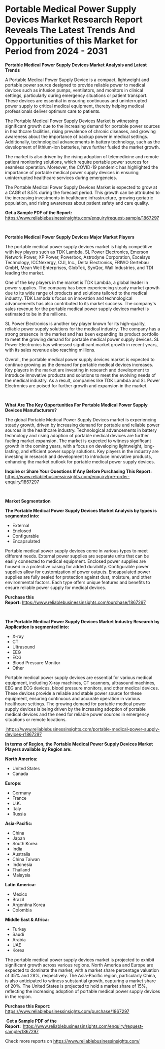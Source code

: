 <p><h1>Portable Medical Power Supply Devices Market Research Report Reveals The Latest Trends And Opportunities of this Market for Period from 2024 - 2031</h1></p><p><strong>Portable Medical Power Supply Devices Market Analysis and Latest Trends</strong></p>
<p><p>A Portable Medical Power Supply Device is a compact, lightweight and portable power source designed to provide reliable power to medical devices such as infusion pumps, ventilators, and monitors in clinical settings, particularly during emergency situations or patient transport. These devices are essential in ensuring continuous and uninterrupted power supply to critical medical equipment, thereby helping medical professionals deliver optimum care to patients.</p><p>The Portable Medical Power Supply Devices Market is witnessing significant growth due to the increasing demand for portable power sources in healthcare facilities, rising prevalence of chronic diseases, and growing awareness about the importance of backup power in medical settings. Additionally, technological advancements in battery technology, such as the development of lithium-ion batteries, have further fueled the market growth.</p><p>The market is also driven by the rising adoption of telemedicine and remote patient monitoring solutions, which require portable power sources for seamless operation. Moreover, the COVID-19 pandemic has highlighted the importance of portable medical power supply devices in ensuring uninterrupted healthcare services during emergencies.</p><p>The Portable Medical Power Supply Devices Market is expected to grow at a CAGR of 8.5% during the forecast period. This growth can be attributed to the increasing investments in healthcare infrastructure, growing geriatric population, and rising awareness about patient safety and care quality.</p></p>
<p><strong>Get a Sample PDF of the Report:&nbsp;</strong> <a href="https://www.reliablebusinessinsights.com/enquiry/request-sample/1867297">https://www.reliablebusinessinsights.com/enquiry/request-sample/1867297</a></p>
<p>&nbsp;</p>
<p><strong>Portable Medical Power Supply Devices Major Market Players</strong></p>
<p><p>The portable medical power supply devices market is highly competitive with key players such as TDK Lambda, SL Power Electronics, Emerson Network Power, XP Power, Powerbox, Astrodyne Corporation, Excelsys Technology, ICCNexergy, CUI, Inc., Delta Electronics, FRIWO Gertebau GmbH, Mean Well Enterprises, GlobTek, SynQor, Wall Industries, and TDI leading the market.</p><p>One of the key players in the market is TDK Lambda, a global leader in power supplies. The company has been experiencing steady market growth due to its wide range of products and solutions tailored to the medical industry. TDK Lambda's focus on innovation and technological advancements has also contributed to its market success. The company's sales revenue for the portable medical power supply devices market is estimated to be in the millions.</p><p>SL Power Electronics is another key player known for its high-quality, reliable power supply solutions for the medical industry. The company has a strong presence in the market and has been expanding its product portfolio to meet the growing demand for portable medical power supply devices. SL Power Electronics has witnessed significant market growth in recent years, with its sales revenue also reaching millions.</p><p>Overall, the portable medical power supply devices market is expected to continue growing as the demand for portable medical devices increases. Key players in the market are investing in research and development to introduce innovative products and solutions to meet the evolving needs of the medical industry. As a result, companies like TDK Lambda and SL Power Electronics are poised for further growth and expansion in the market.</p></p>
<p>&nbsp;</p>
<p><strong>What Are The Key Opportunities For Portable Medical Power Supply Devices Manufacturers?</strong></p>
<p><p>The global Portable Medical Power Supply Devices market is experiencing steady growth, driven by increasing demand for portable and reliable power sources in the healthcare industry. Technological advancements in battery technology and rising adoption of portable medical devices are further fueling market expansion. The market is expected to witness significant growth in the coming years, with a focus on developing lightweight, long-lasting, and efficient power supply solutions. Key players in the industry are investing in research and development to introduce innovative products, enhancing the market outlook for portable medical power supply devices.</p></p>
<p><strong>Inquire or Share Your Questions If Any Before Purchasing This Report:</strong> <a href="https://www.reliablebusinessinsights.com/enquiry/pre-order-enquiry/1867297">https://www.reliablebusinessinsights.com/enquiry/pre-order-enquiry/1867297</a></p>
<p>&nbsp;</p>
<p><strong>Market Segmentation</strong></p>
<p><strong>The Portable Medical Power Supply Devices Market Analysis by types is segmented into:</strong></p>
<p><ul><li>External</li><li>Enclosed</li><li>Configurable</li><li>Encapsulated</li></ul></p>
<p><p>Portable medical power supply devices come in various types to meet different needs. External power supplies are separate units that can be easily connected to medical equipment. Enclosed power supplies are housed in a protective casing for added durability. Configurable power supplies allow for customization of power outputs. Encapsulated power supplies are fully sealed for protection against dust, moisture, and other environmental factors. Each type offers unique features and benefits to ensure reliable power supply for medical devices.</p></p>
<p><strong>Purchase this Report:&nbsp;</strong><a href="https://www.reliablebusinessinsights.com/purchase/1867297">https://www.reliablebusinessinsights.com/purchase/1867297</a></p>
<p>&nbsp;</p>
<p><strong>The Portable Medical Power Supply Devices Market Industry Research by Application is segmented into:</strong></p>
<p><ul><li>X-ray</li><li>CT</li><li>Ultrasound</li><li>EEG</li><li>ECG</li><li>Blood Pressure Monitor</li><li>Other</li></ul></p>
<p><p>Portable medical power supply devices are essential for various medical equipment, including X-ray machines, CT scanners, ultrasound machines, EEG and ECG devices, blood pressure monitors, and other medical devices. These devices provide a reliable and stable power source for these equipment, ensuring continuous and accurate operation in various healthcare settings. The growing demand for portable medical power supply devices is being driven by the increasing adoption of portable medical devices and the need for reliable power sources in emergency situations or remote locations.</p></p>
<p><a href="https://www.reliablebusinessinsights.com/portable-medical-power-supply-devices-r1867297">&nbsp;https://www.reliablebusinessinsights.com/portable-medical-power-supply-devices-r1867297</a></p>
<p><strong>In terms of Region, the Portable Medical Power Supply Devices Market Players available by Region are:</strong></p>
<p>
    <p> <strong> North America: </strong>
        <ul>
            <li>United States</li>
            <li>Canada</li>
        </ul>
        </p> 
    <p> <strong> Europe: </strong>
        <ul>
            <li>Germany</li>
            <li>France</li>
            <li>U.K.</li>
            <li>Italy</li>
            <li>Russia</li>
        </ul>
        </p> 
    <p> <strong> Asia-Pacific: </strong>
        <ul>
            <li>China</li>
            <li>Japan</li>
            <li>South Korea</li>
            <li>India</li>
            <li>Australia</li>
            <li>China Taiwan</li>
            <li>Indonesia</li>
            <li>Thailand</li>
            <li>Malaysia</li>
        </ul>
        </p> 
    <p> <strong> Latin America: </strong>
        <ul>
            <li>Mexico</li>
            <li>Brazil</li>
            <li>Argentina Korea</li>
            <li>Colombia</li>
        </ul>
        </p> 
    <p> <strong> Middle East & Africa: </strong>
        <ul>
            <li>Turkey</li>
            <li>Saudi</li>
            <li>Arabia</li>
            <li>UAE</li>
            <li>Korea</li>
        </ul>
    </p>
    </p>
<p><p>The portable medical power supply devices market is projected to exhibit significant growth across various regions. North America and Europe are expected to dominate the market, with a market share percentage valuation of 35% and 28%, respectively. The Asia-Pacific region, particularly China, is also anticipated to witness substantial growth, capturing a market share of 20%. The United States is projected to hold a market share of 15%, reflecting the increasing adoption of portable medical power supply devices in the region.</p></p>
<p><strong>Purchase this Report: </strong><a href="https://www.reliablebusinessinsights.com/purchase/1867297">https://www.reliablebusinessinsights.com/purchase/1867297</a></p>
<p>&nbsp;<strong>Get a Sample PDF of the Report:&nbsp;&nbsp;</strong><a href="https://www.reliablebusinessinsights.com/enquiry/request-sample/1867297">https://www.reliablebusinessinsights.com/enquiry/request-sample/1867297</a></p>
<p><strong></strong></p>
<p>Check more reports on <a href="https://www.reliablebusinessinsights.com/">https://www.reliablebusinessinsights.com/</a></p>